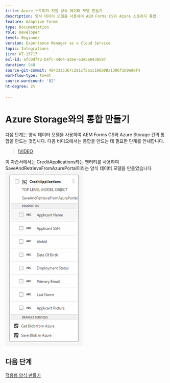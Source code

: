 ```yaml
---
title: Azure 스토리지 지원 양식 데이터 모델 만들기
description: 양식 데이터 모델을 사용하여 AEM Forms CS와 Azure 스토리지 통합
feature: Adaptive Forms
type: Documentation
role: Developer
level: Beginner
version: Experience Manager as a Cloud Service
topic: Integrations
jira: KT-13717
exl-id: afc0df42-b4fc-4d04-a36e-63e5a9438597
duration: 548
source-git-commit: 48433a5367c281cf5a1c106b08a1306f1b0e8ef4
workflow-type: tm+mt
source-wordcount: '82'
ht-degree: 2%

---
```


# Azure Storage와의 통합 만들기

다음 단계는 양식 데이터 모델을 사용하여 AEM Forms CS와 Azure Storage 간의 통합을 만드는 것입니다.
다음 비디오에서는 통합을 만드는 데 필요한 단계를 안내합니다.

>[!VIDEO](https://video.tv.adobe.com/v/335385?quality=12&learn=on)

이 자습서에서는 CreditApplications라는 엔터티를 사용하여 SaveAndRetrieveFromAzurePortal이라는 양식 데이터 모델을 만들었습니다
![fdm-entity](./assets/fdm-entity.png)

## 다음 단계

[적응형 양식 만들기](./create-af.md)
